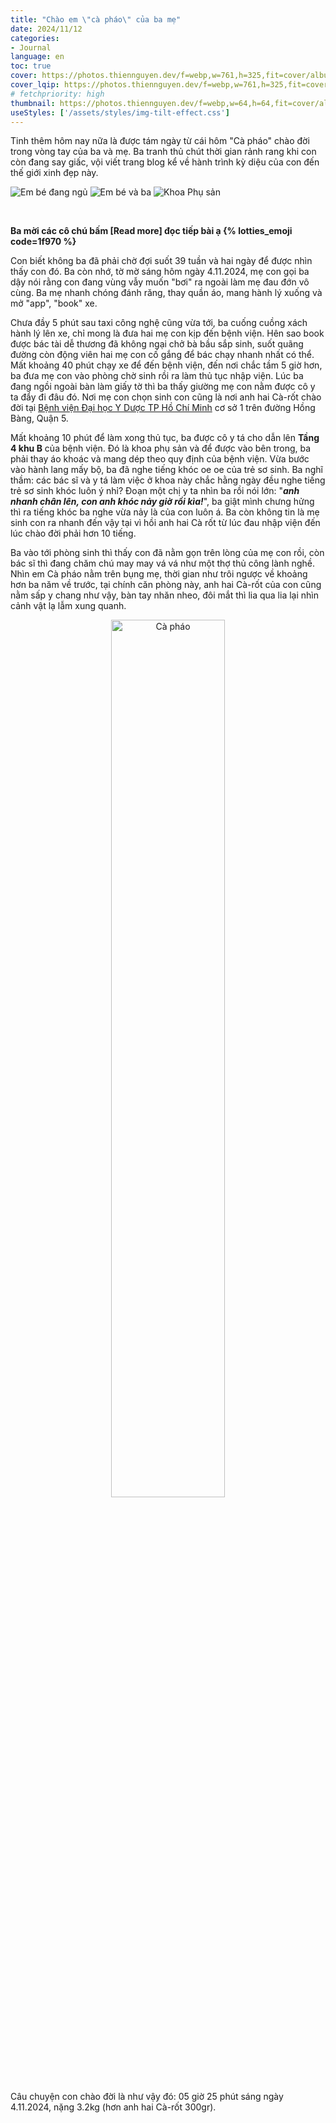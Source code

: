 ```yaml
---
title: "Chào em \"cà pháo\" của ba mẹ"
date: 2024/11/12
categories:
- Journal
language: en
toc: true
cover: https://photos.thiennguyen.dev/f=webp,w=761,h=325,fit=cover/album/blog/2024-11-12-chao-em-ca-phao-cua-ba-me/ca-phao.jpg
cover_lqip: https://photos.thiennguyen.dev/f=webp,w=761,h=325,fit=cover,q=80/album/blog/2024-11-12-chao-em-ca-phao-cua-ba-me/ca-phao.jpg
# fetchpriority: high
thumbnail: https://photos.thiennguyen.dev/f=webp,w=64,h=64,fit=cover/album/blog/2024-11-12-chao-em-ca-phao-cua-ba-me/ca-phao.jpg
useStyles: ['/assets/styles/img-tilt-effect.css']
---
```


Tinh thêm hôm nay nữa là được tám ngày từ cái hôm "Cà pháo" chào đời trong vòng tay của ba và mẹ. Ba tranh thủ chút thời gian rảnh rang khi con còn đang say giấc, vội viết trang blog kể về hành trình kỳ diệu của con đến thế giới xinh đẹp này. 

<div class="justified-gallery">

<!-- ![Ba ẵm em bé trong phòng chờ](https://photos.thiennguyen.dev/album/blog/2024-11-12-chao-em-ca-phao-cua-ba-me/ca-phao-20241104090936.jpg) -->
![Em bé đang ngủ](https://photos.thiennguyen.dev/album/blog/2024-11-12-chao-em-ca-phao-cua-ba-me/ca-phao-20241113005613.jpg)
![Em bé và ba](https://photos.thiennguyen.dev/album/blog/2024-11-12-chao-em-ca-phao-cua-ba-me/ca-phao-20241113010334.jpg)
![Khoa Phụ sản](https://photos.thiennguyen.dev/album/blog/2024-11-12-chao-em-ca-phao-cua-ba-me/khoa-phu-san-umc-20241104-051812.jpg)

</div>

<!-- <p style="text-align: center">

{% lotties_player className="is-inline-block animated-emoji" src="/assets/animation/baby.lottie" width="50%" height="50%" autoplay loop %}

</p> -->

<br />

**Ba mời các cô chú bấm [Read more] đọc tiếp bài ạ {% lotties_emoji code=1f970 %}**

<!-- more -->

Con biết không ba đã phải chờ đợi suốt 39 tuần và hai ngày để được nhìn thấy con đó. Ba còn nhớ, tờ mờ sáng hôm ngày 4.11.2024, mẹ con gọi ba dậy nói rằng con đang vùng vẫy muốn "bơi" ra ngoài làm mẹ đau đớn vô cùng. Ba mẹ nhanh chóng đánh răng, thay quần áo, mang hành lý xuống và  mở "app", "book" xe.

Chưa đầy 5 phút sau taxi công nghệ cũng vừa tới, ba cuống cuồng xách hành lý lên xe, chỉ mong là đưa hai mẹ con kịp đến bệnh viện. Hên sao book được bác tài dễ thương đã không ngại chở bà bầu sắp sinh, suốt quãng đường còn động viên hai mẹ con cố gắng để bác chạy nhanh nhất có thể. Mất khoảng 40 phút chạy xe để đến bệnh viện, đến nơi chắc tầm 5 giờ hơn, ba đưa mẹ con vào phòng chờ sinh rồi ra làm thủ tục nhập viện. Lúc ba đang ngồi ngoài bàn làm giấy tờ thì ba thấy giường mẹ con nằm được cô y ta đẩy đi đâu đó. Nơi mẹ con chọn sinh con cũng là nơi anh hai Cà-rốt chào đời tại [Bệnh viện Đại học Y Dược TP Hồ Chí Minh](https://www.bvdaihoc.com.vn/) cơ sở 1 trên đường Hồng Bàng, Quận 5.

Mất khoảng 10 phút để làm xong thủ tục, ba được cô y tá cho dẫn lên **Tầng 4 khu B** của bệnh viện. Đó là khoa phụ sản và để được vào bên trong, ba phải thay áo khoác và mang dép theo quy định của bệnh viện. Vừa bước vào hành lang mấy bộ, ba đã nghe tiếng khóc oe oe của trẻ sơ sinh. Ba nghĩ thầm: các bác sĩ và y tá làm việc ở khoa này chắc hằng ngày đều nghe tiếng trẻ sơ sinh khóc luôn ý nhỉ? Đoạn một chị y ta nhìn ba rồi nói lớn: "***anh nhanh chân lên, con anh khóc nảy giờ rồi kìa!***", ba giật mình chưng hửng thì ra tiếng khóc ba nghe vừa nảy là của con luôn á. Ba còn không tin là mẹ sinh con ra nhanh đến vậy tại vì hồi anh hai Cà rốt từ lúc đau nhập viện đến lúc chào đời phải hơn 10 tiếng.

Ba vào tới phòng sinh thì thấy con đã nằm gọn trên lòng của mẹ con rồi, còn bác sĩ thì đang chăm chú may may vá vá như một thợ thủ công lành nghề. Nhìn em Cà pháo nằm trên bụng mẹ, thời gian như trôi ngược về khoảng hơn ba năm về trước, tại chính căn phòng này, anh hai Cà-rốt của con cũng nằm sấp y chang như vậy, bàn tay nhăn nheo, đôi mắt thì lia qua lia lại nhìn cảnh vật lạ lẫm xung quanh. 

<p style="text-align: center;">
    <img class="in-view-effect frame tilt-right lazy" src="https://photos.thiennguyen.dev/album/blog/2024-11-12-chao-em-ca-phao-cua-ba-me/ca-phao.jpg" data-src="https://photos.thiennguyen.dev/album/blog/2024-11-12-chao-em-ca-phao-cua-ba-me/ca-phao.jpg" alt="Cà pháo" title="Cà rốt" width="60%">
</p>

Câu chuyện con chào đời là như vậy đó: 05 giờ 25 phút sáng ngày 4.11.2024, nặng 3.2kg (hơn anh hai Cà-rốt 300gr).

